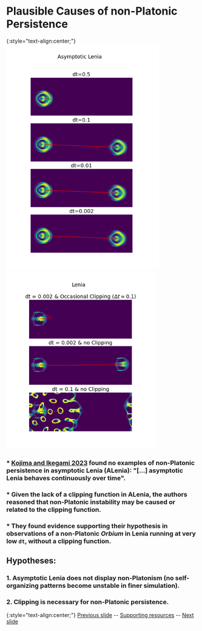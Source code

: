 # Plausible Causes of non-Platonic Persistence 

{:style="text-align:center;"}
![ALenia glider persistent at low step size dt values](https://raw.githubusercontent.com/riveSunder/fractal_persistence/master/docs/assets/alenia_kojima_ikegami.png)
![Orbium persisting at low dt with clipping removed](https://raw.githubusercontent.com/riveSunder/fractal_persistence/master/docs/assets/noclip_lenia_kojima_ikegami.png)

### * [Kojima and Ikegami 2023](https://direct.mit.edu/isal/proceedings/isal2023/35/43/116815) found no examples of non-Platonic persistence in asymptotic Lenia (ALenia): "[...] asymptotic Lenia behaves continuously over time".
### * Given the lack of a clipping function in ALenia, the authors reasoned that non-Platonic instability may be caused or related to the clipping function.
### * They found evidence supporting their hypothesis in observations of a non-Platonic _Orbium_ in Lenia running at very low `dt`, without a clipping function.

## Hypotheses:
### 1. Asymptotic Lenia does not display non-Platonism (no self-organizing patterns become unstable in finer simulation).
### 2. Clipping is necessary for non-Platonic persistence. 


{:style="text-align:center;"}
[Previous slide](https://rivesunder.github.io/fractal_persistence/al24_slide_005) -- [Supporting resources](https://rivesunder.github.io/fractal_persistence) -- [Next slide](https://rivesunder.github.io/fractal_persistence/al24_slide_006)

